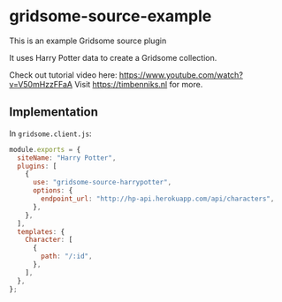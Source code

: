 # gridsome-source-example

This is an example Gridsome source plugin

It uses Harry Potter data to create a Gridsome collection.

Check out tutorial video here: https://www.youtube.com/watch?v=V50mHzzFFaA
Visit https://timbenniks.nl for more.

## Implementation

In `gridsome.client.js`:

```js
module.exports = {
  siteName: "Harry Potter",
  plugins: [
    {
      use: "gridsome-source-harrypotter",
      options: {
        endpoint_url: "http://hp-api.herokuapp.com/api/characters",
      },
    },
  ],
  templates: {
    Character: [
      {
        path: "/:id",
      },
    ],
  },
};
```
